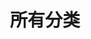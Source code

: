 ---
layout: category
category:
    class: category
    display: [desktop] # [desktop, mobile]
    header:
        icon: fas fa-folder-open
        title: 文章分类
        url: categories/
sidebar: [tagcloud, qrcode]
index: true
title: 所有分类
---